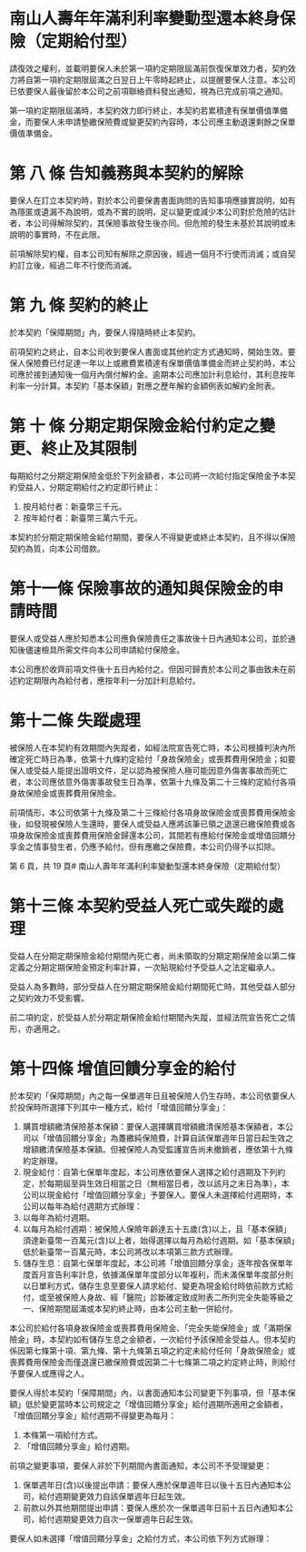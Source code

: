 # 南山人壽年年滿利利率變動型還本終身保險（定期給付型）

請復效之權利，並載明要保人未於第一項約定期限屆滿前恢復保單效力者，契約效力將自第一項約定期限屆滿之日翌日上午零時起終止，以提醒要保人注意。本公司已依要保人最後留於本公司之前項聯絡資料發出通知，視為已完成前項之通知。

第一項約定期限屆滿時，本契約效力即行終止，本契約若累積達有保單價值準備金，而要保人未申請墊繳保險費或變更契約內容時，本公司應主動退還剩餘之保單價值準備金。

# 第 八 條 告知義務與本契約的解除

要保人在訂立本契約時，對於本公司要保書書面詢問的告知事項應據實說明，如有為隱匿或遺漏不為說明，或為不實的說明，足以變更或減少本公司對於危險的估計者，本公司得解除契約，其保險事故發生後亦同。但危險的發生未基於其說明或未說明的事實時，不在此限。

前項解除契約權，自本公司知有解除之原因後，經過一個月不行使而消滅；或自契約訂立後，經過二年不行使而消滅。

# 第 九 條 契約的終止

於本契約「保障期間」內，要保人得隨時終止本契約。

前項契約之終止，自本公司收到要保人書面或其他約定方式通知時，開始生效。要保人保險費已付足達一年以上或繳費累積達有保單價值準備金而終止契約時，本公司應於接到通知後一個月內償付解約金。逾期本公司應加計利息給付，其利息按年利率一分計算。本契約「基本保額」對應之歷年解約金額例表如解約金附表。

# 第 十 條 分期定期保險金給付約定之變更、終止及其限制

每期給付之分期定期保險金低於下列金額者，本公司將一次給付指定保險金予本契約受益人，分期定期給付之約定即行終止：

1. 按月給付者：新臺幣三千元。
2. 按年給付者：新臺幣三萬六千元。

本契約於分期定期保險金給付期間，要保人不得變更或終止本契約，且不得以保險契約為質，向本公司借款。

# 第十一條  保險事故的通知與保險金的申請時間

要保人或受益人應於知悉本公司應負保險責任之事故後十日內通知本公司，並於通知後儘速檢具所需文件向本公司申請給付保險金。

本公司應於收齊前項文件後十五日內給付之。但因可歸責於本公司之事由致未在前述約定期限內為給付者，應按年利一分加計利息給付。

# 第十二條  失蹤處理

被保險人在本契約有效期間內失蹤者，如經法院宣告死亡時，本公司根據判決內所確定死亡時日為準，依第十九條約定給付「身故保險金」或喪葬費用保險金；如要保人或受益人能提出證明文件，足以認為被保險人極可能因意外傷害事故而死亡者，本公司應依意外傷害事故發生日為準，依第十九條及第二十三條約定給付各項身故保險金或喪葬費用保險金。

前項情形，本公司依第十九條及第二十三條給付各項身故保險金或喪葬費用保險金後，如發現被保險人生還時，要保人或受益人應將該筆已領之退還已繳保險費或各項身故保險金或喪葬費用保險金歸還本公司，其間若有應給付保險金或增值回饋分享金之情事發生者，仍應予給付。但有應繳之保險費，本公司仍得予以扣除。

第 6 頁，共 19 頁# 南山人壽年年滿利利率變動型還本終身保險（定期給付型）

# 第十三條  本契約受益人死亡或失蹤的處理

受益人在分期定期保險金給付期間內死亡者，尚未領取的分期定期保險金以第二條定義之分期定期保險金預定利率計算，一次貼現給付予受益人之法定繼承人。

受益人為多數時，部分受益人在分期定期保險金給付期間死亡時，其他受益人部分之契約效力不受影響。

前二項約定，於受益人於分期定期保險金給付期間內失蹤，並經法院宣告死亡之情形，亦適用之。

# 第十四條  增值回饋分享金的給付

於本契約「保障期間」內之每一保單週年日且被保險人仍生存時，本公司依要保人於投保時所選擇下列其中一種方式，給付「增值回饋分享金」：

1. 購買增額繳清保險基本保額：要保人選擇購買增額繳清保險基本保額者，本公司以「增值回饋分享金」為躉繳純保險費，計算自該保單週年日當日起生效之增額繳清保險基本保額。但被保險人為受監護宣告尚未撤銷者，應依第十九條約定辦理。
2. 現金給付：自第七保單年度起，本公司應依要保人選擇之給付週期及下列約定，於每期屆至與生效日相當之日（無相當日者，改以該月之末日為準），本公司以現金給付「增值回饋分享金」予要保人。要保人未選擇給付週期時，本公司以每年為給付週期方式辦理：
1. 以每年為給付週期。
2. 以每月為給付週期：被保險人保險年齡達五十五歲(含)以上，且「基本保額」須達新臺幣一百萬元(含)以上者，始得選擇以每月為給付週期。如「基本保額」低於新臺幣一百萬元時，本公司將改以本項第三款方式辦理。
3. 儲存生息：自第七保單年度起，本公司將「增值回饋分享金」逐年按各保單年度首月宣告利率計息，依據滿保單年度部分以年複利，而未滿保單年度部分則以日單利方式，儲存生息至要保人請求給付、變更為現金給付時依前款方式給付，或至被保險人身故、經「醫院」診斷確定致成附表二所列完全失能等級之一、保險期間屆滿或本契約終止時，由本公司主動一併給付。

本公司於給付各項身故保險金或喪葬費用保險金、「完全失能保險金」或「滿期保險金」時，本契約如有儲存生息之金額者，一次給付予該保險金受益人。但本契約係因第七條第十項、第九條、第十九條第五項之約定未給付任何「身故保險金」或喪葬費用保險金而僅退還已繳保險費或因第二十七條第二項之約定終止時，則給付予要保人或應得之人。

要保人得於本契約「保障期間」內，以書面通知本公司變更下列事項，但「基本保額」低於變更當時本公司規定之「增值回饋分享金」給付週期所適用之金額者，「增值回饋分享金」給付週期不得變更為每月：

1. 本條第一項給付方式。
2. 「增值回饋分享金」給付週期。

前項之變更事項，要保人非於下列期間內書面通知，本公司不予受理變更：

1. 保單週年日(含)以後提出申請：要保人應於保單週年日以後十五日內通知本公司，給付週期變更效力自該保單週年日起生效。
2. 前款以外其他期間提出申請：要保人應於次一保單週年日前十五日內通知本公司，給付週期變更效力自次一保單週年日起生效。

要保人如未選擇「增值回饋分享金」之給付方式，本公司依下列方式辦理：